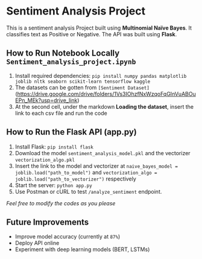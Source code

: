 # Sentiment Analysis Project

This is a sentiment analysis Project built using **Multinomial Naïve Bayes**. It classifies text as Positive or Negative. The API was built using **Flask**.

## How to Run Notebook Locally `Sentiment_analysis_project.ipynb`
1. Install required dependencies: `pip install numpy pandas matplotlib joblib nltk seaborn scikit-learn tensorflow kaggle`
2. The datasets can be gotten from  `[Sentiment Dataset]`(https://drive.google.com/drive/folders/1Vs3IOhzfNxWzqoFqGInVuABOuEPn_MEk?usp=drive_link)
3. At the second cell, under the markdown **Loading the dataset**, insert the link to each csv file and run the code

## How to Run the Flask API (app.py)
1.  Install Flask: `pip install flask`
2.  Download the model `sentiment_analysis_model.pkl` and the vectorizer `vectorization_algo.pkl`
3.  Insert the link to the model and vectorizer at `naive_bayes_model = joblib.load("path_to_model")` and `vectorization_algo = joblib.load("path_to_vectorizer")` respectively
4. Start the server: `python app.py`
5. Use Postman or cURL to test `/analyze_sentiment` endpoint.


_Feel free to modify the codes as you please_

## Future Improvements
- Improve model accuracy (currently at `87%`)
- Deploy API online
- Experiment with deep learning models (BERT, LSTMs)

